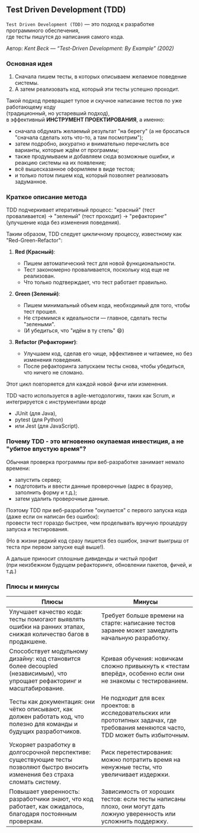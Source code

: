 ## Test Driven Development (TDD)


`Test Driven Development (TDD)` — это подход к разработке программного обеспечения,  
где тесты пишутся до написания самого кода.  

Автор: *Kent Beck — “Test-Driven Development: By Example” (2002)*

### Основная идея

1. Сначала пишем тесты, в которых описываем желаемое поведение системы. 
2. А затем реализовать код, который эти тесты успешно проходит. 

Такой подход превращает тупое и скучное написание тестов по уже работающему коду   
(традиционный, но устаревший подход),  
в эффективный **ИНСТРУМЕНТ ПРОЕКТИРОВАНИЯ**, а именно:

* сначала обдумать желаемый результат "на берегу" (а не бросаться "сначала сделать хоть что-то, а там посмотрим");
* затем подробно, аккуратно и внимательно перечислить все варианты, которые ждём от программы;
* также продумываем и добавляем сюда возможные ошибки, и реакцию системы на их появление; 
* всё вышесказанное оформляем в виде тестов;
* и только потом пишем код, который позволяет реализовать задуманное.

### Краткое описание метода

TDD подчеркивает итеративный процесс: 
"красный" (тест проваливается) → "зеленый" (тест проходит) → "рефакторинг" (улучшение кода без изменения поведения).

Таким образом, TDD следует цикличному процессу, известному как "Red-Green-Refactor":

1. **Red (Красный)**: 
   * Пишем автоматический тест для новой функциональности. 
   * Тест закономерно проваливается, поскольку код еще не реализован. 
   * Что только подтверждает, что тест работает правильно. 


2. **Green (Зеленый)**: 
   * Пишем минимальный объем кода, необходимый для того, чтобы тест прошел. 
   * Не стремимся к идеальности — главное, сделать тесты "зелеными". 
   * (И убедиться, что "идём в ту степь" 😄)


3. **Refactor (Рефакторинг)**: 
   * Улучшаем код, сделав его чище, эффективнее и читаемее, но без изменения поведения. 
   * После рефакторинга запускаем тесты снова, чтобы убедиться, что ничего не сломано.

Этот цикл повторяется для каждой новой фичи или изменения.   

TDD часто используется в agile-методологиях, таких как Scrum, и интегрируется с инструментами вроде 
* JUnit (для Java), 
* pytest (для Python) 
* или Jest (для JavaScript).


### Почему TDD - это мгновенно окупаемая инвестиция, а не "убитое впустую время"?

Обычная проверка программы при веб-разработке занимает немало времени:
- запустить сервер;
- подготовить и ввести данные проверочные (адрес в браузер, заполнить форму и т.д.);
- затем удалить проверочные данные.

Поэтому TDD при веб-разработке "окупается" с первого запуска кода (даже если он написан без ошибок):  
провести тест гораздо быстрее, чем проделывать вручную процедуру запуска и тестирования.

(Но в жизни редкий код сразу пишется без ошибок, значит выигрыш от теста при первом запуске ещё выше!).

А дальше приносит сплошные дивиденды и чистый профит  
(при неизбежном будущем рефакторинге, обновлении пакетов, фичей, и т.д.)


### Плюсы и минусы

| **Плюсы** | **Минусы** |
|------------|-------------|
| Улучшает качество кода: тесты помогают выявлять ошибки на ранних этапах, снижая количество багов в продакшене. | Требует больше времени на старте: написание тестов заранее может замедлить начальную разработку. |
| Способствует модульному дизайну: код становится более decoupled (независимым), что упрощает рефакторинг и масштабирование. | Кривая обучения: новичкам сложно привыкнуть к «тестам вперёд», особенно если они не знакомы с тестированием. |
| Тесты как документация: они чётко описывают, как должен работать код, что полезно для команды и будущих разработчиков. | Не подходит для всех проектов: в исследовательских или прототипных задачах, где требования меняются часто, TDD может быть избыточным. |
| Ускоряет разработку в долгосрочной перспективе: существующие тесты позволяют быстро вносить изменения без страха сломать систему. | Риск перетестирования: можно потратить время на ненужные тесты, что увеличивает издержки. |
| Повышает уверенность: разработчики знают, что код работает, как ожидалось, благодаря постоянным проверкам. | Зависимость от хороших тестов: если тесты написаны плохо, они могут дать ложную уверенность или усложнить поддержку. |
